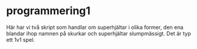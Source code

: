 # programmering1
Här har vi två skript som handlar om superhjältar i olika former, den ena blandar ihop namnen på skurkar och superhjältar slumpmässigt. Det är typ ett 1v1 spel.
